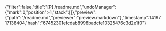 {"filter":false,"title":"[P] /readme.md","undoManager":{"mark":0,"position":-1,"stack":[]},"preview":{"path":"/readme.md","previewer":"preview.markdown"},"timestamp":1419717138404,"hash":"67452301efcdab8998badcfe10325476c3d2e1f0"}